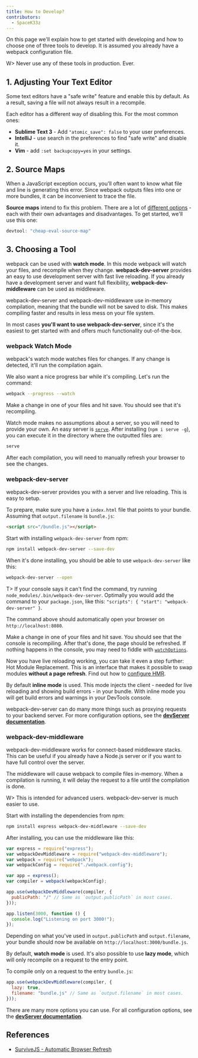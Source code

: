 ```yaml
---
title: How to Develop?
contributors:
  - SpaceK33z
---
```


On this page we'll explain how to get started with developing and how to choose one of three tools to develop. It is assumed you already have a webpack configuration file.

W> Never use any of these tools in production. Ever.


## 1. Adjusting Your Text Editor

Some text editors have a "safe write" feature and enable this by default. As a result, saving a file will not always result in a recompile.

Each editor has a different way of disabling this. For the most common ones:

* **Sublime Text 3** - Add `"atomic_save": false` to your user preferences.
* **IntelliJ** - use search in the preferences to find "safe write" and disable it.
* **Vim** - add `:set backupcopy=yes` in your settings.


## 2. Source Maps

When a JavaScript exception occurs, you'll often want to know what file and line is generating this error. Since webpack outputs files into one or more bundles, it can be inconvenient to trace the file.

**Source maps** intend to fix this problem. There are a lot of [different options](../configuration/devtool) - each with their own advantages and disadvantages. To get started, we'll use this one:

```js
devtool: "cheap-eval-source-map"
```


## 3. Choosing a Tool

webpack can be used with **watch mode**. In this mode webpack will watch your files, and recompile when they change.
**webpack-dev-server** provides an easy to use development server with fast live reloading. If you already have a development server and want full flexibility, **webpack-dev-middleware** can be used as middleware.

webpack-dev-server and webpack-dev-middleware use in-memory compilation, meaning that the bundle will not be saved to disk. This makes compiling faster and results in less mess on your file system.

In most cases **you'll want to use webpack-dev-server**, since it's the easiest to get started with and offers much functionality out-of-the-box.


### webpack Watch Mode

webpack's watch mode watches files for changes. If any change is detected, it'll run the compilation again.

We also want a nice progress bar while it's compiling. Let's run the command:

```bash
webpack --progress --watch
```

Make a change in one of your files and hit save. You should see that it's recompiling.

Watch mode makes no assumptions about a server, so you will need to provide your own. An easy server is [`serve`](https://github.com/tj/serve). After installing (`npm i serve -g`), you can execute it in the directory where the outputted files are:

```bash
serve
```

After each compilation, you will need to manually refresh your browser to see the changes.


### webpack-dev-server

webpack-dev-server provides you with a server and live reloading. This is easy to setup.

To prepare, make sure you have a `index.html` file that points to your bundle. Assuming that `output.filename` is `bundle.js`:

```html
<script src="/bundle.js"></script>
```

Start with installing `webpack-dev-server` from npm:

```bash
npm install webpack-dev-server --save-dev
```

When it's done installing, you should be able to use `webpack-dev-server` like this:

```bash
webpack-dev-server --open
```

T> If your console says it can't find the command, try running `node_modules/.bin/webpack-dev-server`. Optimally you would add the command to your `package.json`, like this: `"scripts": { "start": "webpack-dev-server" }`.

The command above should automatically open your browser on `http://localhost:8080`.

Make a change in one of your files and hit save. You should see that the console is recompiling. After that's done, the page should be refreshed. If nothing happens in the console, you may need to fiddle with [`watchOptions`](../configuration/dev-server#devserver-watchoptions-).

Now you have live reloading working, you can take it even a step further: Hot Module Replacement. This is an interface that makes it possible to swap modules **without a page refresh**. Find out how to [configure HMR](./hot-module-reload).

By default **inline mode** is used. This mode injects the client - needed for live reloading and showing build errors - in your bundle. With inline mode you will get build errors and warnings in your DevTools console.

webpack-dev-server can do many more things such as proxying requests to your backend server. For more configuration options, see the [**devServer documentation**](../configuration/dev-server).


### webpack-dev-middleware

webpack-dev-middleware works for connect-based middleware stacks. This can be useful if you already have a Node.js server or if you want to have full control over the server.

The middleware will cause webpack to compile files in-memory. When a compilation is running, it will delay the request to a file until the compilation is done.

W> This is intended for advanced users. webpack-dev-server is much easier to use.

Start with installing the dependencies from npm:

```bash
npm install express webpack-dev-middleware --save-dev
```

After installing, you can use the middleware like this:

```js
var express = require("express");
var webpackDevMiddleware = require("webpack-dev-middleware");
var webpack = require("webpack");
var webpackConfig = require("./webpack.config");

var app = express();
var compiler = webpack(webpackConfig);

app.use(webpackDevMiddleware(compiler, {
  publicPath: "/" // Same as `output.publicPath` in most cases.
}));

app.listen(3000, function () {
  console.log("Listening on port 3000!");
});
```

Depending on what you've used in `output.publicPath` and `output.filename`, your bundle should now be available on `http://localhost:3000/bundle.js`.

By default, **watch mode** is used. It's also possible to use **lazy mode**, which will only recompile on a request to the entry point.

To compile only on a request to the entry `bundle.js`:

```js
app.use(webpackDevMiddleware(compiler, {
  lazy: true,
  filename: "bundle.js" // Same as `output.filename` in most cases.
}));
```

There are many more options you can use. For all configuration options, see the [**devServer documentation**](../configuration/dev-server).


## References

* [SurviveJS - Automatic Browser Refresh](http://survivejs.com/webpack/developing-with-webpack/automatic-browser-refresh/)
